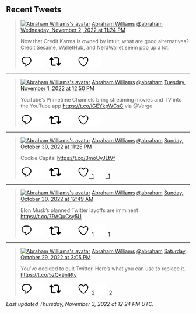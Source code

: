 ## Recent Tweets

> [![Abraham Williams's avatar](https://pbs.twimg.com/profile_images/897079141719195648/_mvh-QJH_mini.jpg)](https://twitter.com/abraham) [Abraham Williams](https://twitter.com/abraham) [@abraham](https://twitter.com/abraham) [Wednesday, November 2, 2022 at 11:24 PM](https://twitter.com/abraham/status/1587948708678729729)
>
> Now that Credit Karma is owned by Intuit, what are good alternatives? Credit Sesame, WalletHub, and NerdWallet seem pop up a lot.
>
> [![Reply](./images/reply_light.svg#gh-light-mode-only "Reply")](https://twitter.com/intent/tweet?in_reply_to=1587948708678729729#gh-light-mode-only)[![Reply](./images/reply.svg#gh-dark-mode-only "Reply")](https://twitter.com/intent/tweet?in_reply_to=1587948708678729729#gh-dark-mode-only)&emsp;[![Retweet](./images/retweet_light.svg#gh-light-mode-only "Retweet")](https://twitter.com/intent/retweet?tweet_id=1587948708678729729#gh-light-mode-only)[![Retweet](./images/retweet.svg#gh-dark-mode-only "Retweet")](https://twitter.com/intent/retweet?tweet_id=1587948708678729729#gh-dark-mode-only)&emsp;[![Like](./images/like_light.svg#gh-light-mode-only "Like")](https://twitter.com/intent/favorite?tweet_id=1587948708678729729#gh-light-mode-only)[![Like](./images/like.svg#gh-dark-mode-only "Like")](https://twitter.com/intent/favorite?tweet_id=1587948708678729729#gh-dark-mode-only)


---

> [![Abraham Williams's avatar](https://pbs.twimg.com/profile_images/897079141719195648/_mvh-QJH_mini.jpg)](https://twitter.com/abraham) [Abraham Williams](https://twitter.com/abraham) [@abraham](https://twitter.com/abraham) [Tuesday, November 1, 2022 at 12:50 PM](https://twitter.com/abraham/status/1587426798433976320)
>
> YouTube’s Primetime Channels bring streaming movies and TV into the YouTube app https://t.co/iGEYkpWCsC via @Verge
>
> [![Reply](./images/reply_light.svg#gh-light-mode-only "Reply")](https://twitter.com/intent/tweet?in_reply_to=1587426798433976320#gh-light-mode-only)[![Reply](./images/reply.svg#gh-dark-mode-only "Reply")](https://twitter.com/intent/tweet?in_reply_to=1587426798433976320#gh-dark-mode-only)&emsp;[![Retweet](./images/retweet_light.svg#gh-light-mode-only "Retweet")](https://twitter.com/intent/retweet?tweet_id=1587426798433976320#gh-light-mode-only)[![Retweet](./images/retweet.svg#gh-dark-mode-only "Retweet")](https://twitter.com/intent/retweet?tweet_id=1587426798433976320#gh-dark-mode-only)&emsp;[![Like](./images/like_light.svg#gh-light-mode-only "Like")](https://twitter.com/intent/favorite?tweet_id=1587426798433976320#gh-light-mode-only)[![Like](./images/like.svg#gh-dark-mode-only "Like")](https://twitter.com/intent/favorite?tweet_id=1587426798433976320#gh-dark-mode-only)


---

> [![Abraham Williams's avatar](https://pbs.twimg.com/profile_images/897079141719195648/_mvh-QJH_mini.jpg)](https://twitter.com/abraham) [Abraham Williams](https://twitter.com/abraham) [@abraham](https://twitter.com/abraham) [Sunday, October 30, 2022 at 11:25 PM](https://twitter.com/abraham/status/1586861887890903046)
>
> Cookie Capital https://t.co/3moUyJLtVf
>
> [![Reply](./images/reply_light.svg#gh-light-mode-only "Reply")](https://twitter.com/intent/tweet?in_reply_to=1586861887890903046#gh-light-mode-only)[![Reply](./images/reply.svg#gh-dark-mode-only "Reply")](https://twitter.com/intent/tweet?in_reply_to=1586861887890903046#gh-dark-mode-only)&emsp;[![Retweet](./images/retweet_light.svg#gh-light-mode-only "Retweet")](https://twitter.com/intent/retweet?tweet_id=1586861887890903046#gh-light-mode-only)[![Retweet](./images/retweet.svg#gh-dark-mode-only "Retweet")](https://twitter.com/intent/retweet?tweet_id=1586861887890903046#gh-dark-mode-only)&emsp;[![Like](./images/like_light.svg#gh-light-mode-only "Like")&ensp;1](https://twitter.com/intent/favorite?tweet_id=1586861887890903046#gh-light-mode-only)[![Like](./images/like.svg#gh-dark-mode-only "Like")&ensp;1](https://twitter.com/intent/favorite?tweet_id=1586861887890903046#gh-dark-mode-only)


---

> [![Abraham Williams's avatar](https://pbs.twimg.com/profile_images/897079141719195648/_mvh-QJH_mini.jpg)](https://twitter.com/abraham) [Abraham Williams](https://twitter.com/abraham) [@abraham](https://twitter.com/abraham) [Sunday, October 30, 2022 at 12:49 AM](https://twitter.com/abraham/status/1586520560468602881)
>
> Elon Musk’s planned Twitter layoffs are imminent https://t.co/7RAQuCsy5U
>
> [![Reply](./images/reply_light.svg#gh-light-mode-only "Reply")](https://twitter.com/intent/tweet?in_reply_to=1586520560468602881#gh-light-mode-only)[![Reply](./images/reply.svg#gh-dark-mode-only "Reply")](https://twitter.com/intent/tweet?in_reply_to=1586520560468602881#gh-dark-mode-only)&emsp;[![Retweet](./images/retweet_light.svg#gh-light-mode-only "Retweet")](https://twitter.com/intent/retweet?tweet_id=1586520560468602881#gh-light-mode-only)[![Retweet](./images/retweet.svg#gh-dark-mode-only "Retweet")](https://twitter.com/intent/retweet?tweet_id=1586520560468602881#gh-dark-mode-only)&emsp;[![Like](./images/like_light.svg#gh-light-mode-only "Like")&ensp;1](https://twitter.com/intent/favorite?tweet_id=1586520560468602881#gh-light-mode-only)[![Like](./images/like.svg#gh-dark-mode-only "Like")&ensp;1](https://twitter.com/intent/favorite?tweet_id=1586520560468602881#gh-dark-mode-only)


---

> [![Abraham Williams's avatar](https://pbs.twimg.com/profile_images/897079141719195648/_mvh-QJH_mini.jpg)](https://twitter.com/abraham) [Abraham Williams](https://twitter.com/abraham) [@abraham](https://twitter.com/abraham) [Saturday, October 29, 2022 at 3:05 PM](https://twitter.com/abraham/status/1586373748059357184)
>
> You’ve decided to quit Twitter. Here’s what you can use to replace it. https://t.co/5zQk9nlRty
>
> [![Reply](./images/reply_light.svg#gh-light-mode-only "Reply")](https://twitter.com/intent/tweet?in_reply_to=1586373748059357184#gh-light-mode-only)[![Reply](./images/reply.svg#gh-dark-mode-only "Reply")](https://twitter.com/intent/tweet?in_reply_to=1586373748059357184#gh-dark-mode-only)&emsp;[![Retweet](./images/retweet_light.svg#gh-light-mode-only "Retweet")](https://twitter.com/intent/retweet?tweet_id=1586373748059357184#gh-light-mode-only)[![Retweet](./images/retweet.svg#gh-dark-mode-only "Retweet")](https://twitter.com/intent/retweet?tweet_id=1586373748059357184#gh-dark-mode-only)&emsp;[![Like](./images/like_light.svg#gh-light-mode-only "Like")&ensp;2](https://twitter.com/intent/favorite?tweet_id=1586373748059357184#gh-light-mode-only)[![Like](./images/like.svg#gh-dark-mode-only "Like")&ensp;2](https://twitter.com/intent/favorite?tweet_id=1586373748059357184#gh-dark-mode-only)


_Last updated Thursday, November 3, 2022 at 12:24 PM UTC._
